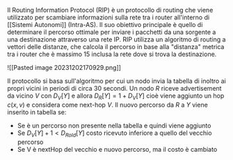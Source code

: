 Il Routing Information Protocol (RIP) è un protocollo di routing che viene utilizzato per scambiare informazioni sulla rete tra i router all'interno di [[Sistemi Autonomi]] (Intra-AS). Il suo obiettivo principale è quello di determinare il percorso ottimale per inviare i pacchetti da una sorgente a una destinazione attraverso una rete IP. RIP utilizza un algoritmo di routing a vettori delle distanze, che calcola il percorso in base alla "distanza" metrica tra i router che è massimo 15 inclusa la rete dove si trova la destinazione.

![[Pasted image 20231202170929.png]]

Il protocollo si basa sull'algoritmo per cui un nodo invia la tabella di inoltro ai propri vicini in periodi di circa 30 secondi.
Un nodo $R$ riceve advertisement da vicino $V$ con $D_V[Y]$ e allora $D_R[Y]=1+D_V[Y]$ cioè viene aggiunto un hop $c(x,v)$ e considera come next-hop $V$.
Il nuovo percorso da $R$ a $Y$ viene inserito in tabella se:
- Se è un percorso non presente nella tabella e quindi viene aggiunto
- Se $D_V[Y]+1<D_{Rold}[Y]$ costo ricevuto inferiore a quello del vecchio percorso
- Se V è nextHop del vecchio e nuovo percorso, ma il costo è cambiato